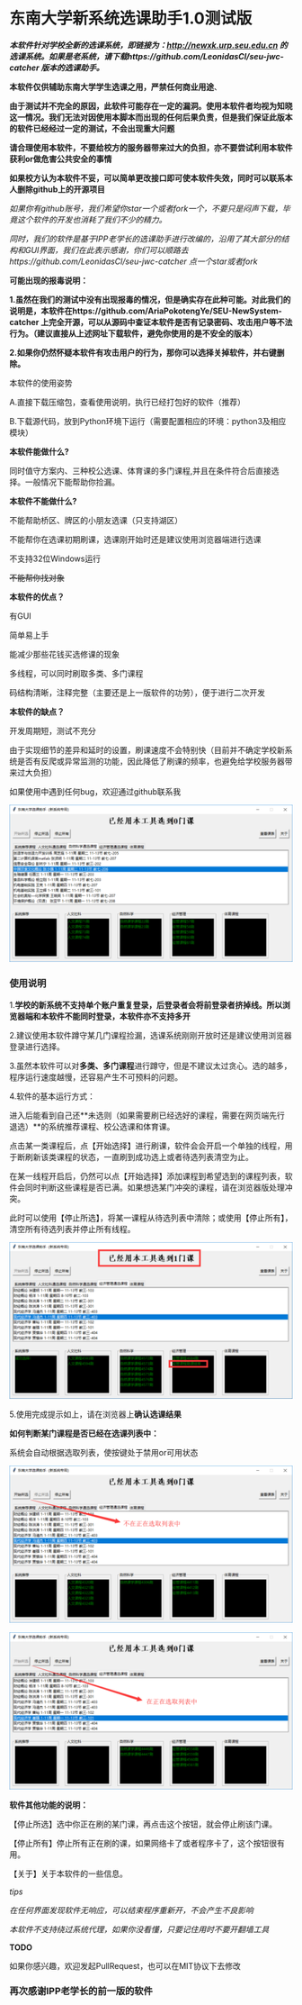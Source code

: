 # ****东南大学新系统选课助手1.0测试版****

***本软件针对学校全新的选课系统，即链接为：http://newxk.urp.seu.edu.cn 的选课系统。如果是老系统，请下载https://github.com/LeonidasCl/seu-jwc-catcher 版本的选课助手。***

**本软件仅供辅助东南大学学生选课之用，严禁任何商业用途**、

**由于测试并不完全的原因，此软件可能存在一定的漏洞。使用本软件者均视为知晓这一情况。我们无法对因使用本脚本而出现的任何后果负责，但是我们保证此版本的软件已经经过一定的测试，不会出现重大问题**

**请合理使用本软件，不要给校方的服务器带来过大的负担，亦不要尝试利用本软件获利or做危害公共安全的事情**

**如果校方认为本软件不妥，可以简单更改接口即可使本软件失效，同时可以联系本人删除github上的开源项目**





*如果你有github账号，我们希望你star一个或者fork一个，不要只是闷声下载，毕竟这个软件的开发也消耗了我们不少的精力。*

*同时，我们的软件是基于IPP老学长的选课助手进行改编的，沿用了其大部分的结构和GUI界面，我们在此表示感谢，你们可以顺路去https://github.com/LeonidasCl/seu-jwc-catcher 点一个star或者fork*



**可能出现的报毒说明：**

**1.虽然在我们的测试中没有出现报毒的情况，但是确实存在此种可能。对此我们的说明是，本软件在https://github.com/AriaPokotengYe/SEU-NewSystem-catcher 上完全开源，可以从源码中查证本软件是否有记录密码、攻击用户等不法行为。（建议直接从上述网址下载软件，避免你使用的是不安全的版本）**

**2.如果你仍然怀疑本软件有攻击用户的行为，那你可以选择关掉软件，并右键删除。**



本软件的使用姿势

A.直接下载压缩包，查看使用说明，执行已经打包好的软件（推荐）

B.下载源代码，放到Python环境下运行（需要配置相应的环境：python3及相应模块）



**本软件能做什么?**

同时值守方案内、三种校公选课、体育课的多门课程,并且在条件符合后直接选择。一般情况下能帮助你捡漏。

**本软件不能做什么?**

不能帮助桥区、牌区的小朋友选课（只支持湖区）

不能帮你在选课初期刷课，选课刚开始时还是建议使用浏览器端进行选课

不支持32位Windows运行

~~不能帮你找对象~~



**本软件的优点？**

有GUI

简单易上手

能减少那些花钱买选修课的现象

多线程，可以同时刷取多类、多门课程

码结构清晰，注释完整（主要还是上一版软件的功劳），便于进行二次开发



**本软件的缺点？**

开发周期短，测试不充分

由于实现细节的差异和延时的设置，刷课速度不会特别快（目前并不确定学校新系统是否有反爬或异常监测的功能，因此降低了刷课的频率，也避免给学校服务器带来过大负担）

如果使用中遇到任何bug，欢迎通过github联系我



![](https://github.com/AriaPokotengYe/SEU-NewSystem-catcher/raw/master/img/1.png)




### 使用说明

1.**学校的新系统不支持单个账户重复登录，后登录者会将前登录者挤掉线。所以浏览器端和本软件不能同时登录，本软件亦不支持多开**

2.建议使用本软件蹲守某几门课程捡漏，选课系统刚刚开放时还是建议使用浏览器登录进行选择。

3.虽然本软件可以对**多类、多门课程**进行蹲守，但是不建议太过贪心。选的越多，程序运行速度越慢，还容易产生不可预料的问题。

4.软件的基本运行方式：

进入后能看到自己还**未选则（如果需要刷已经选好的课程，需要在网页端先行退选）**的系统推荐课程、校公选课和体育课。

点击某一类课程后，点【开始选择】进行刷课，软件会会开启一个单独的线程，用于断刷新该类课程的状态，一直刷到成功选上或者待选列表清空为止。

在某一线程开启后，仍然可以点【开始选择】添加课程到希望选到的课程列表，软件会同时判断这些课程是否已满。如果想选某门冲突的课程，请在浏览器版处理冲突。

此时可以使用【停止所选】，将某一课程从待选列表中清除；或使用【停止所有】，清空所有待选列表并停止所有线程。



![](https://github.com/AriaPokotengYe/SEU-NewSystem-catcher/raw/master/img/2.png)

5.使用完成提示如上，请在浏览器上**确认选课结果**



**如何判断某门课程是否已经在选课列表中：**

系统会自动根据选取列表，使按键处于禁用or可用状态

![1537451684847](https://github.com/AriaPokotengYe/SEU-NewSystem-catcher/raw/master/img/3.png)

![1537451745906](https://github.com/AriaPokotengYe/SEU-NewSystem-catcher/raw/master/img/4.png)



**软件其他功能的说明：**

【停止所选】选中你正在刷的某门课，再点击这个按钮，就会停止刷该门课。

【停止所有】停止所有正在刷的课，如果网络卡了或者程序卡了，这个按钮很有用。

【关于】关于本软件的一些信息。

*tips*

*在任何界面发现软件无响应，可以结束程序重新开，不会产生不良影响*

*本软件不支持绕过系统代理，如果你没看懂，只要记住用时不要开翻墙工具*

**TODO**

如果你感兴趣，欢迎发起PullRequest，也可以在MIT协议下去修改

### **再次感谢IPP老学长的前一版的软件**
